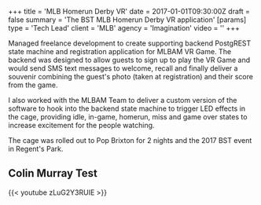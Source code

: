 +++
title = 'MLB Homerun Derby VR'
date = 2017-01-01T09:30:00Z
draft = false
summary = 'The BST MLB Homerun Derby VR application'
[params]
  type = 'Tech Lead'
  client = 'MLB'
  agency = 'Imagination'
  video = ''
+++

Managed freelance development to create supporting backend PostgREST state machine and registration application for
MLBAM VR Game. The backend was designed to allow guests to sign up to play the VR Game and would send SMS text messages
to welcome, recall and finally deliver a souvenir combining the guest's photo (taken at registration) and their score
from the game.

I also worked with the MLBAM Team to deliver a custom version of the software to hook into the backend state machine
to trigger LED effects in the cage, providing idle, in-game, homerun, miss and game over states to increase excitement
for the people watching.

The cage was rolled out to Pop Brixton for 2 nights and the 2017 BST event in Regent's Park.

## Colin Murray Test

{{< youtube zLuG2Y3RUIE >}}
